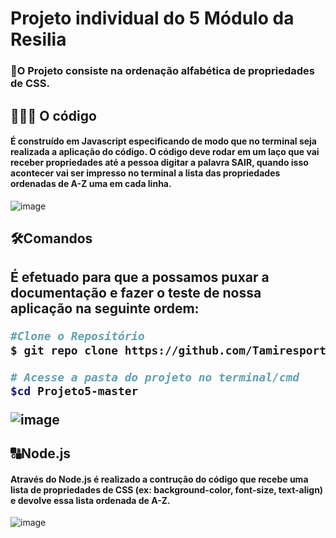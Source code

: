 # Projeto individual do 5 Módulo da Resilia

<h3> 🎯O Projeto consiste na ordenação alfabética de propriedades de CSS. <p> </h3>
 <h2>👩🏼‍💻 O código</h2>
 <h4>É construído em Javascript especificando de modo que no terminal seja realizada a aplicação do código. O código deve rodar em um laço que vai receber propriedades até a pessoa digitar a palavra SAIR, quando isso acontecer vai ser impresso no terminal a lista das propriedades ordenadas de A-Z uma em cada linha.</h4>


![image](https://user-images.githubusercontent.com/112409145/214704029-1f0c3735-d7d8-4884-9e09-913b544871a5.png)

<h2>🛠Comandos<h2>
É efetuado para que a possamos puxar a documentação e fazer o teste de nossa aplicação na seguinte ordem: <p> 
 
 ```bash
#Clone o Repositório
$ git repo clone https://github.com/Tamiresporto/Projeto5

# Acesse a pasta do projeto no terminal/cmd
$cd Projeto5-master
 ```

![image](https://user-images.githubusercontent.com/112409145/214707857-9a4a428d-2ed2-4855-a0a3-c6b9dcfa07ad.png)


<h2>🔠Node.js</h2>
<h4>Através do Node.js é realizado a contrução do código que recebe uma lista de propriedades de CSS (ex: background-color, font-size, text-align) e devolve essa lista ordenada de A-Z.</h4>
 
 

![image](https://user-images.githubusercontent.com/112409145/214703831-27fe2657-2287-4975-aae8-f0cb613cd4e9.png)


